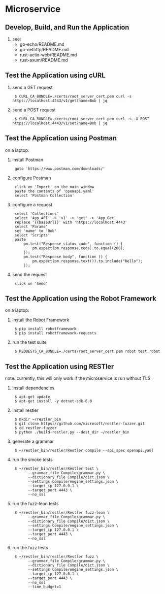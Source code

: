 # Microservice

## Develop, Build, and Run the Application

1. see:
    - go-echo/README.md
    - go-nethttp/README.md
    - rust-actix-web/README.md
    - rust-axum/README.md

## Test the Application using cURL

1. send a GET request

        $ CURL_CA_BUNDLE=./certs/root_server_cert.pem curl -s https://localhost:4443/v1/get?name=Bob | jq

2. send a POST request

        $ CURL_CA_BUNDLE=./certs/root_server_cert.pem curl -s -X POST https://localhost:4443/v1/set?name=Bob | jq

## Test the Application using Postman

on a laptop:

1. install Postman

        goto 'https://www.postman.com/downloads/'

2. configure Postman

        click on 'Import' on the main window
        paste the contents of 'openapi.yaml'
        select 'Postman Collection'

3. configure a request

        select 'Collections'
        select 'App API' -> 'v1' -> 'get' -> 'App Get'
        replace '{{baseUrl}}' with 'https://localhost:4443'
        select 'Params'
        set 'name' to 'Bob'
        select 'Scripts'
        paste
            pm.test("Response status code", function () {
                pm.expect(pm.response.code).to.equal(200);
            });
            pm.test("Response body", function () {
                pm.expect(pm.response.text()).to.include("Hello");
            });

4. send the request

        click on 'Send'

## Test the Application using the Robot Framework

on a laptop:

1. install the Robot Framework

        $ pip install robotframework
        $ pip install robotframework-requests

2. run the test suite

        $ REQUESTS_CA_BUNDLE=./certs/root_server_cert.pem robot test.robot

## Test the Application using RESTler

note: currently, this will only work if the microservice is run without TLS

1. install dependencies

        $ apt-get update
        $ apt-get install -y dotnet-sdk-6.0

2. install restler

        $ mkdir ~/restler_bin
        $ git clone https://github.com/microsoft/restler-fuzzer.git
        $ cd restler-fuzzer
        $ python ./build-restler.py --dest_dir ~/restler_bin

3. generate a grammar

        $ ~/restler_bin/restler/Restler compile --api_spec openapi.yaml

4. run the smoke tests

        $ ~/restler_bin/restler/Restler test \
              --grammar_file Compile/grammar.py \
              --dictionary_file Compile/dict.json \
              --settings Compile/engine_settings.json \
              --target_ip 127.0.0.1 \
              --target_port 4443 \
              --no_ssl

5. run the fuzz-lean tests

        $ ~/restler_bin/restler/Restler fuzz-lean \
              --grammar_file Compile/grammar.py \
              --dictionary_file Compile/dict.json \
              --settings Compile/engine_settings.json \
              --target_ip 127.0.0.1 \
              --target_port 4443 \
              --no_ssl

6. run the fuzz tests

        $ ~/restler_bin/restler/Restler fuzz \
              --grammar_file Compile/grammar.py \
              --dictionary_file Compile/dict.json \
              --settings Compile/engine_settings.json \
              --target_ip 127.0.0.1 \
              --target_port 4443 \
              --no_ssl
              --time_budget=1
